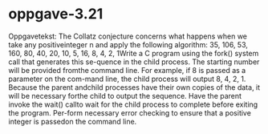 # oppgave-3.21

Oppgavetekst: 
The Collatz conjecture concerns what happens when we take any positiveinteger n and apply the following algorithm:
35, 106, 53, 160, 80, 40, 20, 10, 5, 16, 8, 4, 2, 1Write a C program using the fork() system call that generates this se-quence in the child process. The starting number will be provided fromthe command line. For example, if 8 is passed as a parameter on the com-mand line, the child process will output 8, 4, 2, 1. Because the parent andchild processes have their own copies of the data, it will be necessary forthe child to output the sequence. Have the parent invoke the wait() callto wait for the child process to complete before exiting the program. Per-form necessary error checking to ensure that a positive integer is passedon the command line. 
